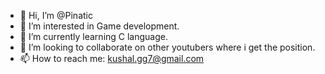 - 👋 Hi, I’m @Pinatic
- 👀 I’m interested in Game development.
- 🌱 I’m currently learning C language.
- 💞️ I’m looking to collaborate on other youtubers where i get the position.
- 📫 How to reach me: kushal.gg7@gmail.com

<!---
Pinatic79/Pinatic79 is a ✨ special ✨ repository because its `README.md` (this file) appears on your GitHub profile.
You can click the Preview link to take a look at your changes.
--->
